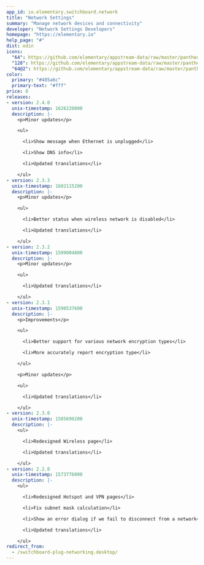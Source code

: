 ```yaml
---
app_id: io.elementary.switchboard.network
title: "Network Settings"
summary: "Manage network devices and connectivity"
developer: "Network Settings Developers"
homepage: "https://elementary.io"
help_page: "#"
dist: odin
icons:
  "64": https://github.com/elementary/appstream-data/raw/master/pantheon-data/main/icons/64x64/switchboard-plug-networking_preferences-system-network.png
  "128": https://github.com/elementary/appstream-data/raw/master/pantheon-data/main/icons/128x128/switchboard-plug-networking_preferences-system-network.png
  "64@2": https://github.com/elementary/appstream-data/raw/master/pantheon-data/main/icons/64x64@2/switchboard-plug-networking_preferences-system-network.png
color:
  primary: "#485a6c"
  primary-text: "#fff"
price: 0
releases:
- version: 2.4.0
  unix-timestamp: 1626220800
  description: |-
    <p>Minor updates</p>

    <ul>

      <li>Show message when Ethernet is unplugged</li>

      <li>Show DNS info</li>

      <li>Updated translations</li>

    </ul>
- version: 2.3.3
  unix-timestamp: 1602115200
  description: |-
    <p>Minor updates</p>

    <ul>

      <li>Better status when wireless network is disabled</li>

      <li>Updated translations</li>

    </ul>
- version: 2.3.2
  unix-timestamp: 1599004800
  description: |-
    <p>Minor updates</p>

    <ul>

      <li>Updated translations</li>

    </ul>
- version: 2.3.1
  unix-timestamp: 1590537600
  description: |-
    <p>Improvements</p>

    <ul>

      <li>Better support for various network encryption types</li>

      <li>More accurately report encryption type</li>

    </ul>

    <p>Minor updates</p>

    <ul>

      <li>Updated translations</li>

    </ul>
- version: 2.3.0
  unix-timestamp: 1585699200
  description: |-
    <ul>

      <li>Redesigned Wireless page</li>

      <li>Updated translations</li>

    </ul>
- version: 2.2.0
  unix-timestamp: 1573776000
  description: |-
    <ul>

      <li>Redesigned Hotspot and VPN pages</li>

      <li>Fix subnet mask calculation</li>

      <li>Show an error dialog if we fail to disconnect from a network</li>

      <li>Updated translations</li>

    </ul>
redirect_from:
  - /switchboard-plug-networking.desktop/
---
```


